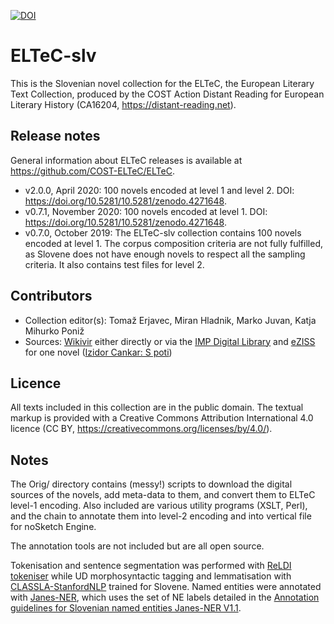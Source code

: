 [![DOI](https://zenodo.org/badge/DOI/10.5281/zenodo.3518108.svg)](https://doi.org/10.5281/zenodo.3518108)

# ELTeC-slv

This is the Slovenian novel collection for the ELTeC, the European Literary Text Collection, produced by the COST Action Distant Reading for European Literary History (CA16204, https://distant-reading.net). 

## Release notes

General information about ELTeC releases is available at https://github.com/COST-ELTeC/ELTeC.  

* v2.0.0, April 2020: 100 novels encoded at level 1 and level 2. DOI: https://doi.org/10.5281/10.5281/zenodo.4271648. 
* v0.7.1, November 2020: 100 novels encoded at level 1. DOI: https://doi.org/10.5281/10.5281/zenodo.4271648. 
* v0.7.0, October 2019: The ELTeC-slv collection contains 100 novels encoded at level 1. The corpus composition criteria are not fully fulfilled, as Slovene does not have enough novels to respect all the sampling criteria. It also contains test files for level 2.

## Contributors

* Collection editor(s): Tomaž Erjavec, Miran Hladnik, Marko Juvan, Katja Mihurko Poniž
* Sources: [Wikivir](https://sl.wikisource.org/) either directly or via the [IMP Digital Library](http://hdl.handle.net/11356/1031) and [eZISS](http://nl.ijs.si/e-zrc/) for one novel ([Izidor Cankar: S poti](http://nl.ijs.si/e-zrc/izidor/index-en.html))

## Licence

All texts included in this collection are in the public domain. The textual markup is provided with a Creative Commons Attribution International 4.0 licence (CC BY, https://creativecommons.org/licenses/by/4.0/).

## Notes

The Orig/ directory contains (messy!) scripts to download the digital
sources of the novels, add meta-data to them, and convert them to ELTeC
level-1 encoding. Also included are various utility programs (XSLT, Perl),
and the chain to annotate them into level-2 encoding and into
vertical file for noSketch Engine.

The annotation tools are not included but are all open source.

Tokenisation and sentence segmentation was performed with [ReLDI
tokeniser](https://github.com/clarinsi/reldi-tokeniser) while UD
morphosyntactic tagging and lemmatisation with
[CLASSLA-StanfordNLP](https://github.com/clarinsi/classla-stanfordnlp)
trained for Slovene. Named entities were annotated with
[Janes-NER](https://github.com/clarinsi/janes-ner), which uses the set
of NE labels detailed in the [Annotation guidelines for Slovenian
named entities Janes-NER
V1.1](http://nl.ijs.si/janes/wp-content/uploads/2017/09/SlovenianNER-eng-v1.1.pdf).
